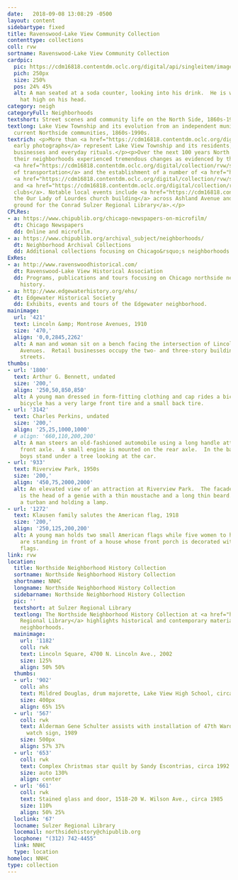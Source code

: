 ```yaml
---
date:   2018-09-08 13:08:29 -0500
layout: content
sidebartype: fixed
title: Ravenswood-Lake View Community Collection
contenttype: collections
coll: rvw
sortname: Ravenswood-Lake View Community Collection
cardpic:
  pic: https://cdm16818.contentdm.oclc.org/digital/api/singleitem/image/rvw/1086/default.jpg
  pich: 250px
  size: 250%
  pos: 24% 45%
  alt: A man seated at a soda counter, looking into his drink.  He is wearing a bowler
    hat high on his head.
category: neigh
categoryFull: Neighborhoods
textshort: Street scenes and community life on the North Side, 1860s-1990s.
textlong: Lake View Township and its evolution from an independent municipality into
  current Northside communities, 1860s-1990s.
textrich: <p>More than <a href="https://cdm16818.contentdm.oclc.org/digital/collection/rvw/search/searchterm/00000000-1889/field/date/mode/exact/conn/and/order/title/ad/asc">100
  early photographs</a> represent Lake View Township and its residents, schools, homes,
  businesses and everyday rituals.</p><p>Over the next 100 years North Siders and
  their neighborhoods experienced tremendous changes as evidenced by their <a href="https://cdm16818.contentdm.oclc.org/digital/collection/rvw/search/searchterm/clothing%20%26%20dress/field/subjea/mode/exact/conn/and/order/title/ad/asc">fashion</a>,
  <a href="https://cdm16818.contentdm.oclc.org/digital/collection/rvw/search/searchterm/railroad!automobiles/field/subjea!subjea/mode/all!all/conn/or!and/order/nosort/ad/asc">modes
  of transportation</a> and the establishment of a number of <a href="https://cdm16818.contentdm.oclc.org/digital/collection/rvw/search/searchterm/schools%20--%20illinois%20--%20chicago/field/subjea/mode/exact/conn/and/order/title/ad/asc">schools</a>,
  <a href="https://cdm16818.contentdm.oclc.org/digital/collection/rvw/search/searchterm/churches/field/subjea/mode/all/conn/and/order/title/ad/asc">churches</a>
  and <a href="https://cdm16818.contentdm.oclc.org/digital/collection/rvw/search/searchterm/clubs/field/subjea/mode/all/conn/and/order/title/ad/asc">social
  clubs</a>. Notable local events include <a href="https://cdm16818.contentdm.oclc.org/digital/collection/rvw/search/searchterm/Our%20Lady%20of%20Lourdes%20Church%20(Chicago%2C%20Ill.)!construction/field/subjec!subjea/mode/exact!all/conn/and!and/order/nosort/ad/asc">moving
  the Our Lady of Lourdes church building</a> across Ashland Avenue and <a href="https://cdm16818.contentdm.oclc.org/digital/collection/rvw/search/searchterm/ground%20breaking%20ceremonies/field/subjea/mode/exact/conn/and/order/nosort/ad/asc">breaking
  ground for the Conrad Sulzer Regional Library</a>.</p>
CPLRes:
- a: https://www.chipublib.org/chicago-newspapers-on-microfilm/
  dt: Chicago Newspapers
  dd: Online and microfilm.
- a: https://www.chipublib.org/archival_subject/neighborhoods/
  dt: Neighborhood Archival Collections
  dd: Additional collections focusing on Chicago&rsquo;s neighborhoods.
ExRes:
- a: http://www.ravenswoodhistorical.com/
  dt: Ravenswood-Lake View Historical Association
  dd: Programs, publications and tours focusing on Chicago northside neighborhood
    history.
- a: http://www.edgewaterhistory.org/ehs/
  dt: Edgewater Historical Society
  dd: Exhibits, events and tours of the Edgewater neighborhood.
mainimage:
  url: '421'
  text: Lincoln &amp; Montrose Avenues, 1910
  size: '470,'
  align: '0,0,2845,2262'
  alt: A man and woman sit on a bench facing the intersection of Lincoln and Montrose
    Avenues.  Retail businesses occupy the two- and three-story buildings on those
    streets.
thumbs:
- url: '1800'
  text: Arthur G. Bennett, undated
  size: '200,'
  align: '250,50,850,850'
  alt: A young man dressed in form-fitting clothing and cap rides a bicycle.  The
    bicycle has a very large front tire and a small back tire.
- url: '3142'
  text: Charles Perkins, undated
  size: '200,'
  align: '25,25,1000,1000'
  # align: '660,110,200,200'
  alt: A man steers an old-fashioned automobile using a long handle attached to the
    front axle.  A small engine is mounted on the rear axle.  In the background three
    boys stand under a tree looking at the car.
- url: '933'
  text: Riverview Park, 1950s
  size: '200,'
  align: '450,75,2000,2000'
  alt: An elevated view of an attraction at Riverview Park.  The facade of the building
    is the head of a genie with a thin moustache and a long thin beard.  He is wearing
    a turban and holding a lamp.
- url: '1272'
  text: Klausen family salutes the American flag, 1918
  size: '200,'
  align: '250,125,200,200'
  alt: A young man holds two small American flags while five women to his left salute.  They
    are standing in front of a house whose front porch is decorated with American
    flags.
link: rvw
location:
  title: Northside Neighborhood History Collection
  sortname: Northside Neighborhood History Collection
  shortname: NNHC
  longname: Northside Neighborhood History Collection
  sidebarname: Northside Neighborhood History Collection
  pic: ''
  textshort: at Sulzer Regional Library
  textlong: The Northside Neighborhood History Collection at <a href="https://www.chipublib.org/locations/67">Sulzer
    Regional Library</a> highlights historical and contemporary materials about Northside
    neighborhoods.
  mainimage:
    url: '1182'
    coll: rwk
    text: Lincoln Square, 4700 N. Lincoln Ave., 2002
    size: 125%
    align: 50% 50%
  thumbs:
  - url: '902'
    coll: ahs
    text: Mildred Douglas, drum majorette, Lake View High School, circa 1942
    size: 400px
    align: 65% 15%
  - url: '567'
    coll: rwk
    text: Alderman Gene Schulter assists with installation of 47th Ward neighborhood
      watch sign, 1989
    size: 500px
    align: 57% 37%
  - url: '653'
    coll: rwk
    text: Complex Christmas star quilt by Sandy Escontrias, circa 1992
    size: auto 130%
    align: center
  - url: '661'
    coll: rwk
    text: Stained glass and door, 1518-20 W. Wilson Ave., circa 1985
    size: 110%
    align: 50% 25%
  loclink: '67'
  locname: Sulzer Regional Library
  locemail: northsidehistory@chipublib.org
  locphone: "(312) 742-4455"
  link: NNHC
  type: location
homeloc: NNHC
type: collection
---
```

